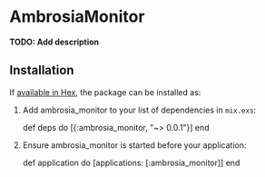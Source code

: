 # AmbrosiaMonitor

**TODO: Add description**

## Installation

If [available in Hex](https://hex.pm/docs/publish), the package can be installed as:

  1. Add ambrosia_monitor to your list of dependencies in `mix.exs`:

        def deps do
          [{:ambrosia_monitor, "~> 0.0.1"}]
        end

  2. Ensure ambrosia_monitor is started before your application:

        def application do
          [applications: [:ambrosia_monitor]]
        end

